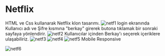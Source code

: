 # Netflix
HTML ve Css kullanarak Netflix klon tasarımı.
![netf1](https://user-images.githubusercontent.com/116227509/216902748-e1146bd5-4bad-46c2-9846-5be8154ef597.png)
login ekranında Kullanıcı adı ve Şifre kısmına "berkay" girerek butona tıklamak bir sonraki sayfaya yönlendirir.
![netf2](https://user-images.githubusercontent.com/116227509/216902997-0d1769e6-f770-4cae-b232-9069894957d3.png)
Kullanıcılar içinden Berkay'ı seçerek içeriklere ulaşabiliriz.
![netf3](https://user-images.githubusercontent.com/116227509/216903167-cd1d3375-de49-46e9-b8a8-1917fa9a7a03.png)
![netf4](https://user-images.githubusercontent.com/116227509/216903238-c0447b5b-06df-434c-8b47-a0f7d8aad885.png)
![netf5](https://user-images.githubusercontent.com/116227509/216903257-033d7b08-dfd8-48ee-860c-5f7f76eaedaf.png)
Mobile Responsive

![netf6](https://user-images.githubusercontent.com/116227509/217068689-b14b14a8-e4d5-4b2a-8d99-eac47c0ad875.png)
